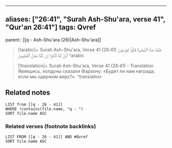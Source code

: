 
---
aliases: ["26:41", "Surah Ash-Shu'ara, verse 41", "Qur'an 26:41"]
tags: Qvref
---

parent:: [[q - Ash-Shu'ara (26)|Ash-Shu'ara]]

> [!arabic]+ Surah Ash-Shu'ara, Verse 41 (26:41)
> <span class="quran-arabic">فَلَمَّا جَآءَ ٱلسَّحَرَةُ قَالُوا۟ لِفِرْعَوْنَ أَئِنَّ لَنَا لَأَجْرًا إِن كُنَّا نَحْنُ ٱلْغَـٰلِبِينَ</span>
^arabic

> [!translation]+ Surah Ash-Shu'ara, Verse 41 (26:41) - Translation
> Явившись, колдуны сказали Фараону: «Будет ли нам награда, если мы одержим верх?».
^translation



## Related notes
```dataview
LIST from [[q - 26 - 41]]
WHERE !contains(file.name, "q - ")
SORT file.name ASC
```

### Related verses (footnote backlinks)
```dataview
LIST FROM [[q - 26 - 41]] AND #Qvref
SORT file.name ASC
```

